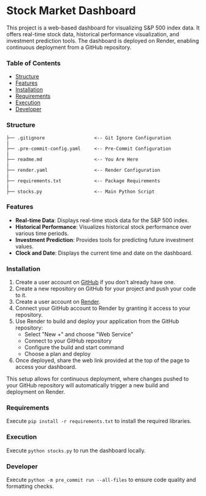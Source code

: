 # Stock Market Dashboard
This project is a web-based dashboard for visualizing S&P 500 index data. It offers real-time stock data, historical performance visualization, and investment prediction tools. The dashboard is deployed on Render, enabling continuous deployment from a GitHub repository.

### Table of Contents
- [Structure](#structure)
- [Features](#features)
- [Installation](#installation)
- [Requirements](#requirements)
- [Execution](#execution)
- [Developer](#developer)

### Structure
```
├── .gitignore                  <-- Git Ignore Configuration
|
├── .pre-commit-config.yaml     <-- Pre-Commit Configuration
|
├── readme.md                   <-- You Are Here
|
├── render.yaml                 <-- Render Configuration
|
├── requirements.txt            <-- Package Requirements
|
├── stocks.py                   <-- Main Python Script
```

### Features
- **Real-time Data**: Displays real-time stock data for the S&P 500 index.
- **Historical Performance**: Visualizes historical stock performance over various time periods.
- **Investment Prediction**: Provides tools for predicting future investment values.
- **Clock and Date**: Displays the current time and date on the dashboard.

### Installation
1. Create a user account on [GitHub](https://github.com/) if you don't already have one.
2. Create a new repository on GitHub for your project and push your code to it.
3. Create a user account on [Render](https://render.com/).
4. Connect your GitHub account to Render by granting it access to your repository.
5. Use Render to build and deploy your application from the GitHub repository:
   - Select "New +" and choose "Web Service"
   - Connect to your GitHub repository
   - Configure the build and start command
   - Choose a plan and deploy
6. Once deployed, share the web link provided at the top of the page to access your dashboard.

This setup allows for continuous deployment, where changes pushed to your GitHub repository will automatically trigger a new build and deployment on Render.

### Requirements
Execute `pip install -r requirements.txt` to install the required libraries.

### Execution
Execute `python stocks.py` to run the dashboard locally.

### Developer
Execute `python -m pre_commit run --all-files` to ensure code quality and formatting checks.
